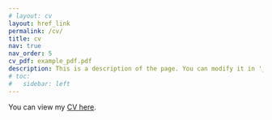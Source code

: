 ```yaml
---
# layout: cv
layout: href_link
permalink: /cv/
title: cv
nav: true
nav_order: 5
cv_pdf: example_pdf.pdf
description: This is a description of the page. You can modify it in '_pages/cv.md'. You can also change or remove the top pdf download button.
# toc:
#   sidebar: left
---
```


You can view my [CV here](/assets/pdf/cv.pdf).
